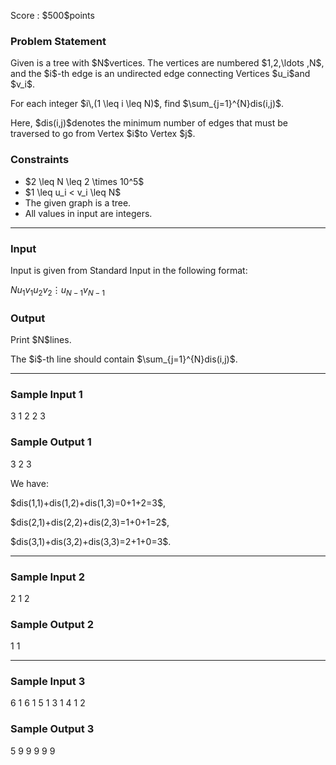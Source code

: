 
<div>

<span>

<span>

<p>
Score : $500$points
</p>

<div>

<section>

### **Problem Statement**

<p>
Given is a tree with $N$vertices. The vertices are numbered $1,2,\ldots ,N$, and the $i$-th edge is an undirected edge connecting Vertices $u_i$and $v_i$.
</p>

<p>
For each integer $i\,(1 \leq i \leq N)$, find $\sum_{j=1}^{N}dis(i,j)$.
</p>

<p>
Here, $dis(i,j)$denotes the minimum number of edges that must be traversed to go from Vertex $i$to Vertex $j$.
</p>

</section>

</div>

<div>

<section>

### **Constraints**

<ul>

<li>
$2 \leq N \leq 2 \times 10^5$
</li>

<li>
$1 \leq u_i < v_i \leq N$
</li>

<li>
The given graph is a tree.
</li>

<li>
All values in input are integers.
</li>

</ul>

</section>

</div>

---

<div>

<div>

<section>

### **Input**

<p>
Input is given from Standard Input in the following format:
</p>

<div>

$N$$u_1$$v_1$$u_2$$v_2$$\vdots$$u_{N-1}$$v_{N-1}$
</div>

</section>

</div>

<div>

<section>

### **Output**

<p>
Print $N$lines.
</p>

<p>
The $i$-th line should contain $\sum_{j=1}^{N}dis(i,j)$.
</p>

</section>

</div>

</div>

---

<div>

<section>

### **Sample Input 1**

<div>

3
1 2
2 3

</div>

</section>

</div>

<div>

<section>

### **Sample Output 1**

<div>

3
2
3

</div>

<p>
We have:
</p>

<p>
$dis(1,1)+dis(1,2)+dis(1,3)=0+1+2=3$,
</p>

<p>
$dis(2,1)+dis(2,2)+dis(2,3)=1+0+1=2$,
</p>

<p>
$dis(3,1)+dis(3,2)+dis(3,3)=2+1+0=3$.
</p>

</section>

</div>

---

<div>

<section>

### **Sample Input 2**

<div>

2
1 2

</div>

</section>

</div>

<div>

<section>

### **Sample Output 2**

<div>

1
1

</div>

</section>

</div>

---

<div>

<section>

### **Sample Input 3**

<div>

6
1 6
1 5
1 3
1 4
1 2

</div>

</section>

</div>

<div>

<section>

### **Sample Output 3**

<div>

5
9
9
9
9
9

</div>

</section>

</div>

</span>

</span>

</div>
